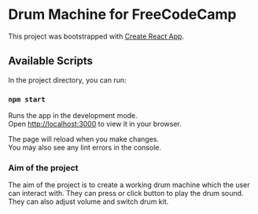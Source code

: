 # Drum Machine for FreeCodeCamp

This project was bootstrapped with [Create React App](https://github.com/facebook/create-react-app).

## Available Scripts

In the project directory, you can run:

### `npm start`

Runs the app in the development mode.\
Open [http://localhost:3000](http://localhost:3000) to view it in your browser.

The page will reload when you make changes.\
You may also see any lint errors in the console.

### Aim of the project

The aim of the project is to create a working drum machine which the user can interact with. They can press or click button to play the drum sound. They can also adjust volume and switch drum kit. 

